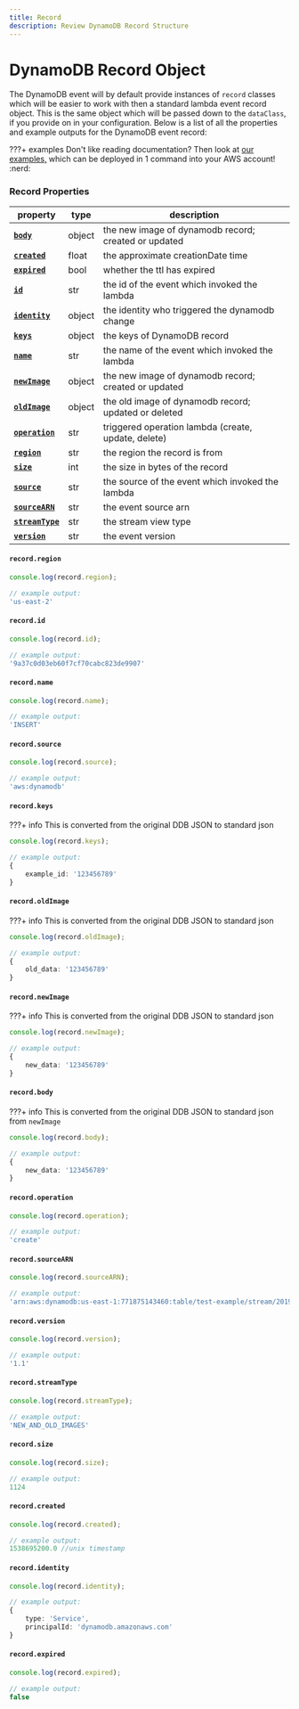 ```yaml
---
title: Record
description: Review DynamoDB Record Structure
---
```


# DynamoDB Record Object

The DynamoDB event will by default provide instances of `record` classes which will be easier to work with then a standard lambda event record object. This is the same object which will be passed down to the `dataClass`, if you provide on in your configuration. Below is a list of all the properties and example outputs for the DynamoDB event record:

???+ examples
    Don't like reading documentation? Then look at [our examples,](https://github.com/syngenta/acai-ts-docs/blob/main/examples/dynamodb) which can be deployed in 1 command into your AWS account! :nerd:

### Record Properties

| property                                                               | type   | description                                          |
|------------------------------------------------------------------------|--------|------------------------------------------------------|
| **[`body`]({{web.url}}/node/dynamodb/record/#recordbody)**             | object | the new image of dynamodb record; created or updated |
| **[`created`]({{web.url}}/node/dynamodb/record/#recordcreated)**       | float  | the approximate creationDate time                    |
| **[`expired`]({{web.url}}/node/dynamodb/record/#recordexpired)**       | bool   | whether the ttl has expired                          |
| **[`id`]({{web.url}}/node/dynamodb/record/#recordid)**                 | str    | the id of the event which invoked the lambda         |
| **[`identity`]({{web.url}}/node/dynamodb/record/#recordidentity)**     | object | the identity who triggered the dynamodb change       |
| **[`keys`]({{web.url}}/node/dynamodb/record/#recordkeys)**             | object | the keys of DynamoDB record                          |
| **[`name`]({{web.url}}/node/dynamodb/record/#recordname)**             | str    | the name of the event which invoked the lambda       |
| **[`newImage`]({{web.url}}/node/dynamodb/record/#recordnewimage)**     | object | the new image of dynamodb record; created or updated |
| **[`oldImage`]({{web.url}}/node/dynamodb/record/#recordoldimage)**     | object | the old image of dynamodb record; updated or deleted |
| **[`operation`]({{web.url}}/node/dynamodb/record/#recordoperation)**   | str    | triggered operation lambda (create, update, delete)  |
| **[`region`]({{web.url}}/node/dynamodb/record/#recordregion)**         | str    | the region the record is from                        |
| **[`size`]({{web.url}}/node/dynamodb/record/#recordsize)**             | int    | the size in bytes of the record                      |
| **[`source`]({{web.url}}/node/dynamodb/record/#recordsource)**         | str    | the source of the event which invoked the lambda     |
| **[`sourceARN`]({{web.url}}/node/dynamodb/record/#recordsourcearn)**   | str    | the event source arn                                 |
| **[`streamType`]({{web.url}}/node/dynamodb/record/#recordstreamtype)** | str    | the stream view type                                 |
| **[`version`]({{web.url}}/node/dynamodb/record/#recordversion)**       | str    | the event version                                    |

#### `record.region`

```typescript
console.log(record.region);

// example output:
'us-east-2'
```

#### `record.id`

```typescript
console.log(record.id);

// example output:
'9a37c0d03eb60f7cf70cabc823de9907'
```

#### `record.name`

```typescript
console.log(record.name);

// example output:
'INSERT'
```

#### `record.source`

```typescript
console.log(record.source);

// example output:
'aws:dynamodb'
```

#### `record.keys`

???+ info
    This is converted from the original DDB JSON to standard json

```typescript
console.log(record.keys);

// example output:
{
    example_id: '123456789'
}
```

#### `record.oldImage`

???+ info
    This is converted from the original DDB JSON to standard json

```typescript
console.log(record.oldImage);

// example output:
{
    old_data: '123456789'
}
```

#### `record.newImage`

???+ info
    This is converted from the original DDB JSON to standard json

```typescript
console.log(record.newImage);

// example output:
{
    new_data: '123456789'
}
```

#### `record.body`

???+ info
    This is converted from the original DDB JSON to standard json from `newImage`

```typescript
console.log(record.body);

// example output:
{
    new_data: '123456789'
}
```

#### `record.operation`

```typescript
console.log(record.operation);

// example output:
'create'
```

#### `record.sourceARN`

```typescript
console.log(record.sourceARN);

// example output:
'arn:aws:dynamodb:us-east-1:771875143460:table/test-example/stream/2019-10-04T23:18:26.340'
```

#### `record.version`

```typescript
console.log(record.version);

// example output:
'1.1'
```

#### `record.streamType`

```typescript
console.log(record.streamType);

// example output:
'NEW_AND_OLD_IMAGES'
```

#### `record.size`

```typescript
console.log(record.size);

// example output:
1124
```

#### `record.created`

```typescript
console.log(record.created);

// example output:
1538695200.0 //unix timestamp
```

#### `record.identity`

```typescript
console.log(record.identity);

// example output:
{
    type: 'Service',
    principalId: 'dynamodb.amazonaws.com'
}
```

#### `record.expired`

```typescript
console.log(record.expired);

// example output:
false
```
